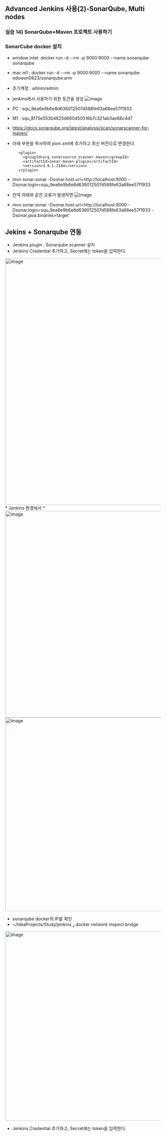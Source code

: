 ## Advanced Jenkins 사용(2)-SonarQube, Multi nodes
### 실습 14) SonarQube+Maven 프로젝트 사용하기
### SonarCube docker 설치
* window intel: docker run -d --rm -p 9000:9000 --name sonarqube sonarqube
* mac m1 : docker run -d --rm -p 9000:9000 --name sonarqube edowon0623/sonarqube:arm
* 초기계정 : admin/admin
* jenkins에서 사용하기 위한 토큰을 생성
![image](https://user-images.githubusercontent.com/4444533/202592611-108a4d26-dac3-424a-b71f-618a9aa6b545.png)
* PC : squ_9ea6e9b6e8d636012507d588fe63a68ee57f1933
* M1 : squ_8f75e553b4825d660450516b7c321ab3ae68c4d7

* https://docs.sonarqube.org/latest/analysis/scan/sonarscanner-for-maven/ 
* 아래 부분을 복사하여 pom.xml에 추가하고 최신 버전으로 변경한다.
```
      <plugin>
        <groupId>org.sonarsource.scanner.maven</groupId>
        <artifactId>sonar-maven-plugin</artifactId>
        <version>3.9.1.2184</version>
      </plugin>
```
* mvn sonar:sonar -Dsonar.host.url=http://localhost:9000 -Dsonar.login=squ_9ea6e9b6e8d636012507d588fe63a68ee57f1933
* 만약 아래와 같은 오류가 발생하면
![image](https://user-images.githubusercontent.com/4444533/202602110-2295f4e6-bbc6-446c-b7b8-7c7bad166b0d.png)

* mvn sonar:sonar -Dsonar.host.url=http://localhost:9000 -Dsonar.login=squ_9ea6e9b6e8d636012507d588fe63a68ee57f1933 -Dsonar.java.binaries=target


## Jekins + Sonarqube 연동
* Jenkins plugin : Sonarqube scanner 설치
* Jenkins Credential 추가하고, Secret에는 token을 입력한다.

<img width="795" alt="image" src="https://user-images.githubusercontent.com/4444533/202605359-a3c6e43f-c09c-4218-b8bf-ed7148934ad8.png">
* Jenkins 환경에서
* 
<img width="666" alt="image" src="https://user-images.githubusercontent.com/4444533/202606031-8e00d77c-4a45-403c-bce6-74cd24e4f088.png">

<img width="625" alt="image" src="https://user-images.githubusercontent.com/4444533/202606414-67f0382d-6ba8-4ac1-8155-38622070e766.png">

* sonarqube docker의 IP를 확인
* ~/IdeaProjects/Study/jenkins  docker network inspect bridge
<img width="611" alt="image" src="https://user-images.githubusercontent.com/4444533/202606283-74600add-2954-44e2-ab82-77541a6706f7.png">


* Jenkins Credential 추가하고, Secret에는 token을 입력한다.
